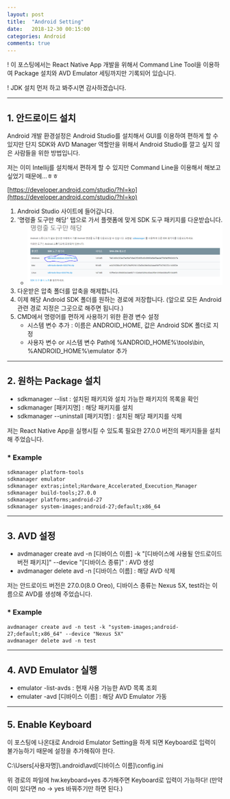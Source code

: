 ```yaml
---
layout: post
title:  "Android Setting"
date:   2018-12-30 00:15:00
categories: Android
comments: true
---
```

! 이 포스팅에서는 React Native App 개발을 위해서 Command Line Tool을 이용하여 Package 설치와 AVD Emulator 세팅까지만 기록되어 있습니다.

! JDK 설치 먼저 하고 봐주시면 감사하겠습니다.

--- 
## 1.  안드로이드 설치
Android 개발 환경설정은 Android Studio를 설치해서 GUI를 이용하여 편하게 할 수 있지만 단지 SDK와 AVD Manager 역할만을 위해서 Android Studio를 깔고 싶지 않은 사람들을 위한 방법입니다.

저는 이미 Intellij를 설치해서 편하게 할 수 있지만 Command Line을 이용해서 해보고 싶었기 때문에...ㅎㅎ

[https://developer.android.com/studio/?hl=ko](https://developer.android.com/studio/?hl=ko)

1. Android Studio 사이트에 들어갑니다.
2. '명령줄 도구만 해당' 탭으로 가서 플랫폼에 맞게 SDK 도구 패키지를 다운받습니다.
    - ![Android SDK tools 설치](./../../assets/Android/1.PNG)
3. 다운받은 압축 폴더를 압축을 해제합니다.
4. 이제 해당 Android SDK 폴더를 원하는 경로에 저장합니다. (앞으로 모든 Android 관련 경로 지정은 그곳으로 해주면 됩니다.)
5. CMD에서 명령어를 편하게 사용하기 위한 환경 변수 설정
    - 시스템 변수 추가 : 이름은 ANDROID_HOME, 값은 Android SDK 폴더로 지정
    - 사용자 변수 or 시스템 변수 Path에 %ANDROID_HOME%\tools\bin, %ANDROID_HOME%\emulator 추가

---
## 2. 원하는 Package 설치
- sdkmanager --list : 설치된 패키지와 설치 가능한 패키지의 목록을 확인
- sdkmanager [패키지명] : 해당 패키지를 설치
- sdkmanager --uninstall [패키지명] : 설치된 해당 패키지를 삭제

저는 React Native App을 실행시킬 수 있도록 필요한 27.0.0 버전의 패키지들을 설치해 주었습니다.

### * Example
```
sdkmanager platform-tools
sdkmanager emulator
sdkmanager extras;intel;Hardware_Accelerated_Execution_Manager
sdkmanager build-tools;27.0.0
sdkmanager platforms;android-27
sdkmanager system-images;android-27;default;x86_64
```
---
## 3. AVD 설정
- avdmanager create avd -n [디바이스 이름] -k "[디바이스에 사용될 안드로이드 버전 패키지]" --device "[디바이스 종류]" : AVD 생성
- avdmanager delete avd -n [디바이스 이름] : 해당 AVD 삭제

저는 안드로이드 버전은 27.0.0(8.0 Oreo), 디바이스 종류는 Nexus 5X, test라는 이름으로 AVD를 생성해 주었습니다.
### * Example
```
avdmanager create avd -n test -k "system-images;android-27;default;x86_64" --device "Nexus 5X"
avdmanager delete avd -n test
```
---
## 4. AVD Emulator 실행
- emulator -list-avds : 현재 사용 가능한 AVD 목록 조회
- emulater -avd [디바이스 이름] : 해당 AVD Emulator 가동
---

## 5. Enable Keyboard
이 포스팅에 나온대로 Android Emulator Setting을 하게 되면 Keyboard로 입력이 불가능하기 때문에 설정을 추가해줘야 한다.

C:\Users\[사용자명]\\.android\avd\[디바이스 이름]\config.ini

위 경로의 파일에 hw.keyboard=yes 추가해주면 Keyboard로 입력이 가능하다!
(만약 이미 있다면 no -> yes 바꿔주기만 하면 된다.)